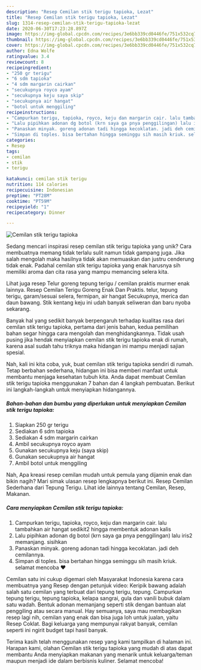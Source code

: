 ```yaml
---
description: "Resep Cemilan stik terigu tapioka, Lezat"
title: "Resep Cemilan stik terigu tapioka, Lezat"
slug: 1314-resep-cemilan-stik-terigu-tapioka-lezat
date: 2020-06-30T17:23:28.897Z
image: https://img-global.cpcdn.com/recipes/3e6bb339cd0446fe/751x532cq70/cemilan-stik-terigu-tapioka-foto-resep-utama.jpg
thumbnail: https://img-global.cpcdn.com/recipes/3e6bb339cd0446fe/751x532cq70/cemilan-stik-terigu-tapioka-foto-resep-utama.jpg
cover: https://img-global.cpcdn.com/recipes/3e6bb339cd0446fe/751x532cq70/cemilan-stik-terigu-tapioka-foto-resep-utama.jpg
author: Edna Wolfe
ratingvalue: 3.4
reviewcount: 8
recipeingredient:
- "250 gr terigu"
- "6 sdm tapioka"
- "4 sdm margarin cairkan"
- "secukupnya royco ayam"
- "secukupnya keju saya skip"
- "secukupnya air hangat"
- "botol untuk menggiling"
recipeinstructions:
- "Campurkan terigu, tapioka, royco, keju dan margarin cair. lalu tambahkan air hangat sedikit2 hingga membentuk adonan kalis"
- "Lalu pipihkan adonan dg botol (krn saya ga pnya penggilingan) lalu iris2 memanjang. sisihkan"
- "Panaskan minyak. goreng adonan tadi hingga kecoklatan. jadi deh cemilannya."
- "Simpan di toples. bisa bertahan hingga seminggu sih masih kriuk. selamat mencoba ❤"
categories:
- Resep
tags:
- cemilan
- stik
- terigu

katakunci: cemilan stik terigu 
nutrition: 114 calories
recipecuisine: Indonesian
preptime: "PT28M"
cooktime: "PT59M"
recipeyield: "1"
recipecategory: Dinner

---
```



![Cemilan stik terigu tapioka](https://img-global.cpcdn.com/recipes/3e6bb339cd0446fe/751x532cq70/cemilan-stik-terigu-tapioka-foto-resep-utama.jpg)

Sedang mencari inspirasi resep cemilan stik terigu tapioka yang unik? Cara membuatnya memang tidak terlalu sulit namun tidak gampang juga. Jika salah mengolah maka hasilnya tidak akan memuaskan dan justru cenderung tidak enak. Padahal cemilan stik terigu tapioka yang enak harusnya sih memiliki aroma dan cita rasa yang mampu memancing selera kita.

Lihat juga resep Telur goreng tepung terigu / cemilan praktis murmer enak lainnya. Resep Cemilan Terigu Goreng Enak Dan Praktis. telur, tepung terigu, garam/sesuai selera, fermipan, air hangat Secukupnya, merica dan daun bawang. Stik kentang keju ini udah banyak seliweran dan baru nyoba sekarang.

Banyak hal yang sedikit banyak berpengaruh terhadap kualitas rasa dari cemilan stik terigu tapioka, pertama dari jenis bahan, kedua pemilihan bahan segar hingga cara mengolah dan menghidangkannya. Tidak usah pusing jika hendak menyiapkan cemilan stik terigu tapioka enak di rumah, karena asal sudah tahu triknya maka hidangan ini mampu menjadi sajian spesial.


Nah, kali ini kita coba, yuk, buat cemilan stik terigu tapioka sendiri di rumah. Tetap berbahan sederhana, hidangan ini bisa memberi manfaat untuk membantu menjaga kesehatan tubuh kita. Anda dapat membuat Cemilan stik terigu tapioka menggunakan 7 bahan dan 4 langkah pembuatan. Berikut ini langkah-langkah untuk menyiapkan hidangannya.

<!--inarticleads1-->

##### Bahan-bahan dan bumbu yang diperlukan untuk menyiapkan Cemilan stik terigu tapioka:

1. Siapkan 250 gr terigu
1. Sediakan 6 sdm tapioka
1. Sediakan 4 sdm margarin cairkan
1. Ambil secukupnya royco ayam
1. Gunakan secukupnya keju (saya skip)
1. Gunakan secukupnya air hangat
1. Ambil botol untuk menggiling


Nah, Apa kreasi resep cemilan mudah untuk pemula yang dijamin enak dan bikin nagih? Mari simak ulasan resep lengkapnya berikut ini. Resep Cemilan Sederhana dari Tepung Terigu. Lihat ide lainnya tentang Cemilan, Resep, Makanan. 

<!--inarticleads2-->

##### Cara menyiapkan Cemilan stik terigu tapioka:

1. Campurkan terigu, tapioka, royco, keju dan margarin cair. lalu tambahkan air hangat sedikit2 hingga membentuk adonan kalis
1. Lalu pipihkan adonan dg botol (krn saya ga pnya penggilingan) lalu iris2 memanjang. sisihkan
1. Panaskan minyak. goreng adonan tadi hingga kecoklatan. jadi deh cemilannya.
1. Simpan di toples. bisa bertahan hingga seminggu sih masih kriuk. selamat mencoba ❤


Cemilan satu ini cukup digemari oleh Masyarakat Indonesia karena cara membuatnya yang Resep dengan petunjuk video: Keripik bawang adalah salah satu cemilan yang terbuat dari tepung terigu, tepung. Campurkan tepung terigu, tepung tapioka, kelapa sangrai, gula dan vanili bubuk dalam satu wadah. Bentuk adonan memanjang seperti stik dengan bantuan alat penggiling atau secara manual. Hay semuanya, saya mau membagikan resep lagi nih, cemilan yang enak dan bisa juga loh untuk jualan, yaitu Resep Coklat. Bagi keluarga yang mempunyai rakyat banyak, cemilan seperti ini ngirit budget tapi hasil banyak. 

Terima kasih telah menggunakan resep yang kami tampilkan di halaman ini. Harapan kami, olahan Cemilan stik terigu tapioka yang mudah di atas dapat membantu Anda menyiapkan makanan yang menarik untuk keluarga/teman maupun menjadi ide dalam berbisnis kuliner. Selamat mencoba!
